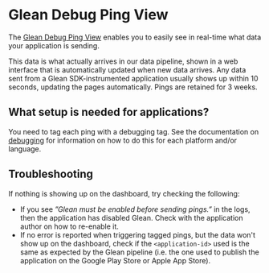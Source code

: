 # Glean Debug Ping View

The [Glean Debug Ping View](https://debug-ping-preview.firebaseapp.com/) enables you to easily see in real-time what data your application is sending.

This data is what actually arrives in our data pipeline, shown in a web
interface that is automatically updated when new data arrives. Any data sent from a Glean SDK-instrumented application usually shows up within 10 seconds,
updating the pages automatically. Pings are retained for 3 weeks.

## What setup is needed for applications?

You need to tag each ping with a debugging tag. See the documentation on
[debugging](./index.md) for information on how to do this for each platform and/or language.

## Troubleshooting

If nothing is showing up on the dashboard, try checking the following:

- If you see _”Glean must be enabled before sending pings.”_ in the logs,
  then the application has disabled Glean. Check with the application author
  on how to re-enable it.
- If no error is reported when triggering tagged pings, but the data won't
  show up on the dashboard, check if the `<application-id>` used is the same
  as expected by the Glean pipeline (i.e. the one used to publish the
  application on the Google Play Store or Apple App Store).
